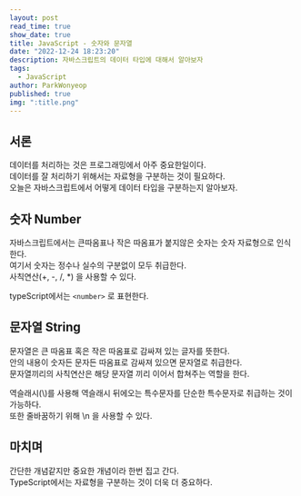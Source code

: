 ```yaml
---
layout: post
read_time: true
show_date: true
title: JavaScript - 숫자와 문자열
date: "2022-12-24 18:23:20"
description: 자바스크립트의 데이터 타입에 대해서 알아보자
tags:
  - JavaScript
author: ParkWonyeop
published: true
img: ":title.png"
---
```


## 서론

데이터를 처리하는 것은 프로그래밍에서 아주 중요한일이다.  
데이터를 잘 처리하기 위해서는 자료형을 구분하는 것이 필요하다.  
오늘은 자바스크립트에서 어떻게 데이터 타입을 구분하는지 알아보자.  

## 숫자 Number

자바스크립트에서는 큰따옴표나 작은 따옴표가 붙지않은 숫자는 숫자 자료형으로 인식한다.  
여기서 숫자는 정수나 실수의 구분없이 모두 취급한다.  
사칙연산(+, -, /, *) 을 사용할 수 있다.  

typeScript에서는 `<number>` 로 표현한다.  

## 문자열 String

문자열은 큰 따옴표 혹은 작은 따옴표로 감싸져 있는 글자를 뜻한다.  
안의 내용이 숫자든 문자든 따옴표로 감싸져 있으면 문자열로 취급한다.  
문자열끼리의 사칙연산은 해당 문자열 끼리 이어서 합쳐주는 역할을 한다.  

역슬래시(\\)를 사용해 역슬래시 뒤에오는 특수문자를 단순한 특수문자로 취급하는 것이 가능하다.  
또한 줄바꿈하기 위해 \\n 을 사용할 수 있다.  

## 마치며

간단한 개념같지만 중요한 개념이라 한번 집고 간다.  
TypeScript에서는 자료형을 구분하는 것이 더욱 더 중요하다.  

